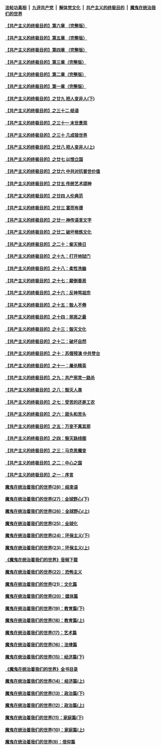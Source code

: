 

####  [法轮功真相](../../../../basic/blob/master/README.md?t=04240231) &nbsp;|&nbsp; [九评共产党](../../../../9ping.md/blob/master/README.md?t=04240231) &nbsp;|&nbsp; [解体党文化](../../../../jtdwh.md/blob/master/README.md?t=04240231)  &nbsp;|&nbsp; [共产主义的终极目的](../../../../gczydzjmd.md/blob/master/README.md?t=04240231) &nbsp;|&nbsp; [魔鬼在统治我们的世界](../../../../mgztzwmdsj.md/blob/master/README.md?t=04240231) 

#### [【共产主义的终极目的】第六章 （完整版）](../pages/nsc422/n11428913.md?t=04240231) 

#### [【共产主义的终极目的】第五章 （完整版）](../pages/nsc422/n11428912.md?t=04240231) 

#### [【共产主义的终极目的】第四章 （完整版）](../pages/nsc422/n11428907.md?t=04240231) 

#### [【共产主义的终极目的】第三章（完整版）](../pages/nsc422/n11428848.md?t=04240231) 

#### [【共产主义的终极目的】第二章（完整版）](../pages/nsc422/n11428831.md?t=04240231) 

#### [【共产主义的终极目的】第一章（完整版）](../pages/nsc422/n11417651.md?t=04240231) 

#### [【共产主义的终极目的】之廿九 把人变非人(下)](../pages/nsc422/n11344140.md?t=04240231) 

#### [【共产主义的终极目的】之三十二 结语](../pages/nsc422/n11360535.md?t=04240231) 

#### [【共产主义的终极目的】之三十一 末世景观](../pages/nsc422/n11351129.md?t=04240231) 

#### [【共产主义的终极目的】之三十 几成狼世界](../pages/nsc422/n11348280.md?t=04240231) 

#### [【共产主义的终极目的】之廿八 把人变非人(上)](../pages/nsc422/n11340492.md?t=04240231) 

#### [【共产主义的终极目的】之廿七 以恨立国](../pages/nsc422/n11336944.md?t=04240231) 

#### [【共产主义的终极目的】之廿六 中共对抗普世价值](../pages/nsc422/n11324785.md?t=04240231) 

#### [【共产主义的终极目的】之廿五 传统艺术颂神](../pages/nsc422/n11296396.md?t=04240231) 

#### [【共产主义的终极目的】之廿四 人伦典范](../pages/nsc422/n11296397.md?t=04240231) 

#### [【共产主义的终极目的】之廿三 富而有德](../pages/nsc422/n11283598.md?t=04240231) 

#### [【共产主义的终极目的】之廿一 神传语言文字](../pages/nsc422/n11263265.md?t=04240231) 

#### [【共产主义的终极目的】之廿二 破坏修炼文化](../pages/nsc422/n11245728.md?t=04240231) 

#### [【共产主义的终极目的】之二十：偷天换日](../pages/nsc422/n11238846.md?t=04240231) 

#### [【共产主义的终极目的】之十九：打开地狱门](../pages/nsc422/n11206376.md?t=04240231) 

#### [【共产主义的终极目的】之十八：柔性洗脑](../pages/nsc422/n11199994.md?t=04240231) 

#### [【共产主义的终极目的】之十七：颠倒善恶](../pages/nsc422/n11179782.md?t=04240231) 

#### [【共产主义的终极目的】之十六：反神骂祖宗](../pages/nsc422/n11166798.md?t=04240231) 

#### [【共产主义的终极目的】之十五：毁人不倦](../pages/nsc422/n11166792.md?t=04240231) 

#### [【共产主义的终极目的】之十四：邪恶之最](../pages/nsc422/n11150249.md?t=04240231) 

#### [【共产主义的终极目的】之十三：毁灭文化](../pages/nsc422/n11135227.md?t=04240231) 

#### [【共产主义的终极目的】之十二：破坏自然](../pages/nsc422/n11135214.md?t=04240231) 

#### [【共产主义的终极目的】之十：苏俄预演 中共登台](../pages/nsc422/n11118424.md?t=04240231) 

#### [【共产主义的终极目的】之十一：屠杀精英](../pages/nsc422/n11118442.md?t=04240231) 

#### [【共产主义的终极目的】之九：共产邪灵一路杀](../pages/nsc422/n11114139.md?t=04240231) 

#### [【共产主义的终极目的】之八：毁灭人类](../pages/nsc422/n11108503.md?t=04240231) 

#### [【共产主义的终极目的】之七：受苦的还是工农](../pages/nsc422/n11101809.md?t=04240231) 

#### [【共产主义的终极目的】之六：甜头和苦头](../pages/nsc422/n11096971.md?t=04240231) 

#### [【共产主义的终极目的】之五：万变不离其邪](../pages/nsc422/n11091285.md?t=04240231) 

#### [【共产主义的终极目的】之四：毁灭路线图](../pages/nsc422/n11086284.md?t=04240231) 

#### [【共产主义的终极目的】之三：马克思魔变](../pages/nsc422/n11061941.md?t=04240231) 

#### [【共产主义的终极目的】之二：中心之国](../pages/nsc422/n11047728.md?t=04240231) 

#### [【共产主义的终极目的】之一：序言](../pages/nsc422/n11086077.md?t=04240231) 

#### [魔鬼在统治着我们的世界(28)：结束语](../pages/nsc422/n10936246.md?t=04240231) 

#### [魔鬼在统治着我们的世界(27)：全球野心(下)](../pages/nsc422/n10928319.md?t=04240231) 

#### [魔鬼在统治着我们的世界(26)：全球野心(上)](../pages/nsc422/n10900318.md?t=04240231) 

#### [魔鬼在统治着我们的世界(25)：全球化](../pages/nsc422/n10788205.md?t=04240231) 

#### [魔鬼在统治着我们的世界(24)：环保主义(下)](../pages/nsc422/n10695307.md?t=04240231) 

#### [魔鬼在统治着我们的世界(23)：环保主义(上)](../pages/nsc422/n10688613.md?t=04240231) 

#### [《魔鬼在统治着我们的世界》音频下载](../pages/nsc422/n10635553.md?t=04240231) 

#### [魔鬼在统治着我们的世界(22)：恐怖主义](../pages/nsc422/n10614727.md?t=04240231) 

#### [魔鬼在统治着我们的世界(21)：文化篇](../pages/nsc422/n10597706.md?t=04240231) 

#### [魔鬼在统治着我们的世界(20)：媒体篇](../pages/nsc422/n10586579.md?t=04240231) 

#### [魔鬼在统治着我们的世界(19)：教育篇(下)](../pages/nsc422/n10564808.md?t=04240231) 

#### [魔鬼在统治着我们的世界(18)：教育篇(上)](../pages/nsc422/n10526970.md?t=04240231) 

#### [魔鬼在统治着我们的世界(17)：艺术篇](../pages/nsc422/n10499093.md?t=04240231) 

#### [魔鬼在统治着我们的世界(16)：法律篇](../pages/nsc422/n10485969.md?t=04240231) 

#### [魔鬼在统治着我们的世界(15)：经济篇(下)](../pages/nsc422/n10469975.md?t=04240231) 

#### [《魔鬼在统治着我们的世界》全书目录](../pages/nsc422/n10464261.md?t=04240231) 

#### [魔鬼在统治着我们的世界(14)：经济篇(上)](../pages/nsc422/n10457370.md?t=04240231) 

#### [魔鬼在统治着我们的世界(13)：政治篇(下)](../pages/nsc422/n10448270.md?t=04240231) 

#### [魔鬼在统治着我们的世界(12)：政治篇(上)](../pages/nsc422/n10444576.md?t=04240231) 

#### [魔鬼在统治着我们的世界(11)：家庭篇(下)](../pages/nsc422/n10440961.md?t=04240231) 

#### [魔鬼在统治着我们的世界(10)：家庭篇(上)](../pages/nsc422/n10435448.md?t=04240231) 

#### [魔鬼在统治着我们的世界(9)：信仰篇](../pages/nsc422/n10432159.md?t=04240231) 

